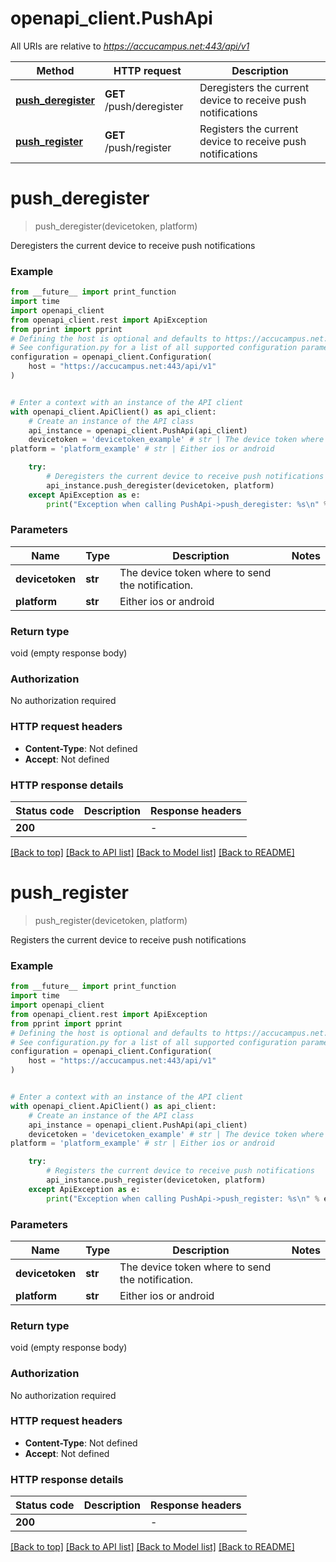 # openapi_client.PushApi

All URIs are relative to *https://accucampus.net:443/api/v1*

Method | HTTP request | Description
------------- | ------------- | -------------
[**push_deregister**](PushApi.md#push_deregister) | **GET** /push/deregister | Deregisters the current device to receive push notifications
[**push_register**](PushApi.md#push_register) | **GET** /push/register | Registers the current device to receive push notifications


# **push_deregister**
> push_deregister(devicetoken, platform)

Deregisters the current device to receive push notifications

### Example

```python
from __future__ import print_function
import time
import openapi_client
from openapi_client.rest import ApiException
from pprint import pprint
# Defining the host is optional and defaults to https://accucampus.net:443/api/v1
# See configuration.py for a list of all supported configuration parameters.
configuration = openapi_client.Configuration(
    host = "https://accucampus.net:443/api/v1"
)


# Enter a context with an instance of the API client
with openapi_client.ApiClient() as api_client:
    # Create an instance of the API class
    api_instance = openapi_client.PushApi(api_client)
    devicetoken = 'devicetoken_example' # str | The device token where to send the notification.
platform = 'platform_example' # str | Either ios or android

    try:
        # Deregisters the current device to receive push notifications
        api_instance.push_deregister(devicetoken, platform)
    except ApiException as e:
        print("Exception when calling PushApi->push_deregister: %s\n" % e)
```

### Parameters

Name | Type | Description  | Notes
------------- | ------------- | ------------- | -------------
 **devicetoken** | **str**| The device token where to send the notification. | 
 **platform** | **str**| Either ios or android | 

### Return type

void (empty response body)

### Authorization

No authorization required

### HTTP request headers

 - **Content-Type**: Not defined
 - **Accept**: Not defined

### HTTP response details
| Status code | Description | Response headers |
|-------------|-------------|------------------|
**200** |  |  -  |

[[Back to top]](#) [[Back to API list]](../README.md#documentation-for-api-endpoints) [[Back to Model list]](../README.md#documentation-for-models) [[Back to README]](../README.md)

# **push_register**
> push_register(devicetoken, platform)

Registers the current device to receive push notifications

### Example

```python
from __future__ import print_function
import time
import openapi_client
from openapi_client.rest import ApiException
from pprint import pprint
# Defining the host is optional and defaults to https://accucampus.net:443/api/v1
# See configuration.py for a list of all supported configuration parameters.
configuration = openapi_client.Configuration(
    host = "https://accucampus.net:443/api/v1"
)


# Enter a context with an instance of the API client
with openapi_client.ApiClient() as api_client:
    # Create an instance of the API class
    api_instance = openapi_client.PushApi(api_client)
    devicetoken = 'devicetoken_example' # str | The device token where to send the notification.
platform = 'platform_example' # str | Either ios or android

    try:
        # Registers the current device to receive push notifications
        api_instance.push_register(devicetoken, platform)
    except ApiException as e:
        print("Exception when calling PushApi->push_register: %s\n" % e)
```

### Parameters

Name | Type | Description  | Notes
------------- | ------------- | ------------- | -------------
 **devicetoken** | **str**| The device token where to send the notification. | 
 **platform** | **str**| Either ios or android | 

### Return type

void (empty response body)

### Authorization

No authorization required

### HTTP request headers

 - **Content-Type**: Not defined
 - **Accept**: Not defined

### HTTP response details
| Status code | Description | Response headers |
|-------------|-------------|------------------|
**200** |  |  -  |

[[Back to top]](#) [[Back to API list]](../README.md#documentation-for-api-endpoints) [[Back to Model list]](../README.md#documentation-for-models) [[Back to README]](../README.md)

